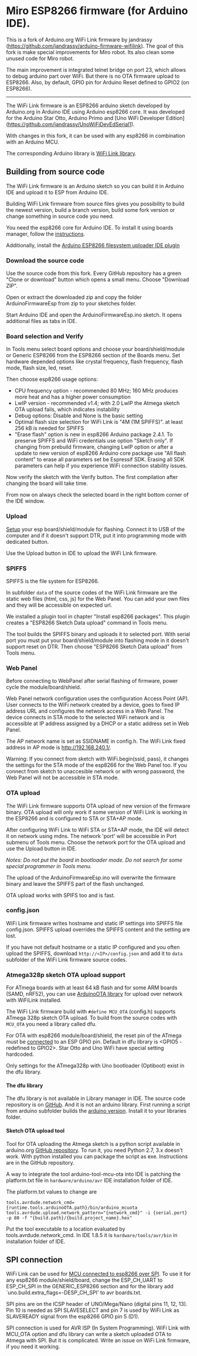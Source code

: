 # Miro ESP8266 firmware (for Arduino IDE).

This is a fork of Arduino.org WiFi Link firmware by jandrassy (https://github.com/jandrassy/arduino-firmware-wifilink). The goal of this fork is make special improvements for Miro robot. Its also clean some unused code for Miro robot.

The main improvement is integrated telnet bridge on port 23, which allows to debug arduino part over WiFi. But there is no OTA firmware upload to ESP8266.
Also, by default, GPIO pin for Arduino Reset defined to GPIO2 (on ESP8266). 

-------------------------------------

The WiFi Link firmware is an ESP8266 arduino sketch developed by Arduino.org in Arduino IDE using Arduino esp8266 core. It was developed for the Arduino Star Otto, Arduino Primo and [Uno WiFi Developer Edition] (https://github.com/jandrassy/UnoWiFiDevEdSerial1).

With changes in this fork, it can be used with any esp8266 in combination with an Arduino MCU.

The corresponding Arduino library is [WiFi Link library](https://github.com/jandrassy/arduino-library-wifilink).

## Building from source code

The WiFi Link firmware is an Arduino sketch so you can build it in Arduino IDE and upload it to ESP from Arduino IDE.

Building WiFi Link firmware from source files gives you possibility to build the newest version, build a branch version, build some fork version or change something in source code you need.

You need the esp8266 core for Arduino IDE. To install it using boards manager, follow the [instructions](https://github.com/esp8266/Arduino#installing-with-boards-manager).

Additionally, install the [Arduino ESP8266 filesystem uploader IDE plugin](https://github.com/esp8266/arduino-esp8266fs-plugin#arduino-esp8266-filesystem-uploader-)

### Download the source code

Use the source code from this fork. Every GitHub repository has a green "Clone or download" button which opens a small menu. Choose "Download ZIP".

Open or extract the downloaded zip and copy the folder ArduinoFirmwareEsp from zip to your sketches folder.

Start Arduino IDE and open the ArduinoFirmwareEsp.ino sketch. It opens additional files as tabs in IDE.

### Board selection and Verify

In Tools menu select board options and choose your board/shield/module or Generic ESP8266 from the ESP8266 section of the Boards menu. Set hardware depended options like crystal frequency, flash frequency, flash mode, flash size, led, reset.  

Then choose esp8266 usage options:
- CPU frequency option - recommended 80 MHz; 160 MHz produces more heat and has a higher power consumption
- LwIP version - recommended v1.4; with 2.0 LwIP the Atmega sketch OTA upload fails, which indicates instability  
- Debug options: Disable and None is the basic setting 
- Optimal flash size selection for WiFi Link is "4M (1M SPIFFS)". at least 256 kB is needed for SPIFFS
- "Erase flash" option is new in esp8266 Arduino package 2.4.1. To preserve SPIFFS and WiFi credentials use option "Sketch only". If changing from prebuild firmware, changing LwIP option or after a update to new version of esp8266 Arduino core package use "All flash content" to erase all parameters set be Espressif SDK. Erasing all SDK parameters can help if you experience WiFi connection stability issues.


Now verify the sketch with the Verify button. The first compilation after changing the board will take time.

From now on always check the selected board in the right bottom corner of the IDE window. 


### Upload

[Setup](https://github.com/jandrassy/arduino-firmware-wifilink/wiki/Test-Setup) your esp board/shield/module for flashing. Connect it to USB of the computer and if it doesn't support DTR, put it into programming mode with dedicated button.

Use the Upload button in IDE to upload the WiFi Link firmware.

### SPIFFS
 
SPIFFS is the file system for ESP8266. 
 
In subfolder `data` of the source codes of the WiFi Link firmware are the static web files (html, css, js) for the Web Panel. You can add your own files and they will be accessible on expected url.
 
We installed a plugin tool in chapter "Install esp8266 packages". This plugin creates a "ESP8266 Sketch Data upload" command in Tools menu.
 
The tool builds the SPIFFS binary and uploads it to selected port. With serial port you must put your board/shield/module into flashing mode in it doesn't support reset on DTR. Then choose "ESP8266 Sketch Data upload" from Tools menu.

### Web Panel

Before connecting to WebPanel after serial flashing of firmware, power cycle the module/board/shield. 

Web Panel network configuration uses the configuration Access Point (AP). User connects to the WiFi network created by a device, goes to fixed IP address URL and configures the network access in a Web Panel. The device connects in STA mode to the selected WiFi network and is accessible at IP address assigned by a DHCP or a static address set in Web Panel.

The AP network name is set as SSIDNAME in config.h. The WiFi Link fixed address in AP mode is http://192.168.240.1/.

Warning: If you connect from sketch with WiFi.begin(ssid, pass), it changes the settings for the STA mode of the esp8266 for the Web Panel too. If you connect from sketch to unaccesible network or with wrong password, the Web Panel will not be accessible in STA mode.

### OTA upload 

The WiFi Link firmware supports OTA upload of new version of the firmware binary. OTA upload will only work if some version of WiFi Link is working in the ESP8266 and is configured to STA or STA+AP mode.

After configuring WiFi Link to WiFi STA or STA+AP mode, the IDE will detect it on network using mdns. The network 'port' will be accessible in Port submenu of Tools menu. Choose the network port for the OTA upload and use the Upload button in IDE.

*Notes: Do not put the board in bootloader mode. Do not search for some special programmer in Tools menu.*

The upload of the ArduinoFirmwareEsp.ino will overwrite the firmware binary and leave the SPIFFS part of the flash unchanged.

OTA upload works with SPIFS too and is fast.

### config.json

WiFi Link firmware writes hostname and static IP settings into SPIFFS file config.json. SPIFFS upload overrides the SPIFFS content and the setting are lost. 

If you have not default hostname or a static IP configured and you often upload the SPIFFS, download `http://<IP>/config.json` and add it to `data` subfolder of the WiFi Link firmware source codes. 

### Atmega328p sketch OTA upload support

For ATmega boards with at least 64 kB flash and for some ARM boards (SAMD, nRF52), you can use [ArduinoOTA library](https://github.com/jandrassy/ArduinoOTA) for upload over network with WiFiLink installed.

The WiFi Link firmware build with `#define MCU_OTA` (config.h) supports ATmega 328p sketch OTA upload. To build from the source codes with `MCU_OTA` you need a library called dfu.

For OTA with esp8266 module/board/shield, the reset pin of the ATmega must be [connected](https://github.com/jandrassy/arduino-firmware-wifilink/wiki/Test-Setup) to an ESP GPIO pin. Default in dfu library is <GPIO5 - redefined to GPIO2>. Star Otto and Uno WiFi have special setting hardcoded.

Only settings for the ATmega328p with Uno bootloader (Optiboot) exist in the dfu library. 

#### The dfu library

The dfu library is not available in Library manager in IDE. The source code repository is on [GitHub](https://github.com/ciminaghi/libdfu/tree/arduino-debug). And it is not an arduino library. First running a script from arduino subfolder builds the [arduino version](https://github.com/jandrassy/arduino-firmware-wifilink/wiki/lib/dfu.zip). Install it to your libraries folder.

#### Sketch OTA upload tool

Tool for OTA uploading the Atmega sketch is a python script available in arduino.org [GitHub repository](https://github.com/arduino-org/arduino-tool-mcu-ota). To run it, you need Python 2.7, 3.x doesn't work. With python installed you can package the script as exe. Instructions are in the GitHub repository.

A way to integrate the tool arduino-tool-mcu-ota into IDE is patching the platform.txt file in `hardware/arduino/avr` IDE installation folder of IDE.

The platform.txt values to change are 
```
tools.avrdude.network_cmd={runtime.tools.arduinoOTA.path}/bin/arduino_mcuota
tools.avrdude.upload.network_pattern="{network_cmd}" -i {serial.port} -p 80 -f "{build.path}/{build.project_name}.hex"
```

Put the tool executable to a location evaluated by tools.avrdude.network_cmd. In IDE 1.8.5 it is `hardware/tools/avr/bin` in installation folder of IDE.

## SPI connection

WiFi Link can be used for [MCU connected to esp8266 over SPI](https://github.com/jandrassy/arduino-firmware-wifilink/wiki/images/uno-wemos-spi_bb.png). To use it for any esp8266 module/shield/board, change the ESP_CH_UART to ESP_CH_SPI in the GENERIC_ESP8266 section and for the library add `uno.build.extra_flags=-DESP_CH_SPI' to avr boards.txt. 

SPI pins are on the ICSP header of UNO/Mega/Nano (digital pins 11, 12, 13). Pin 10 is needed as SPI SLAVESELECT and pin 7 is used by WiFi Link as SLAVEREADY signal from the esp8266 GPIO pin 5 (D1). 

SPI connection is used for AVR ISP (In System Programming). WiFi Link with MCU_OTA option and dfu library can write a sketch uploaded OTA to Atmega with SPI. But it is complicated. Write an issue on WiFi Link firmware, if you need it working.

